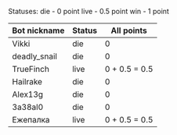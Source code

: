 Statuses: 
die - 0 point
live - 0.5 point
win - 1 point


|Bot nickname    |Status                         |All points                   |
|----------------|-------------------------------|-----------------------------|
|Vikki           |die                            | 0                           |
|deadly_snail    |die                            | 0                           |
|TrueFinch       |live                           | 0 + 0.5 = 0.5               |
|Hailrake        |die                            | 0                           |
|Alex13g         |die                            | 0                           |
|3a38al0         |die                            | 0                           |
|Ежепалка        |live                           | 0 + 0.5 = 0.5               |